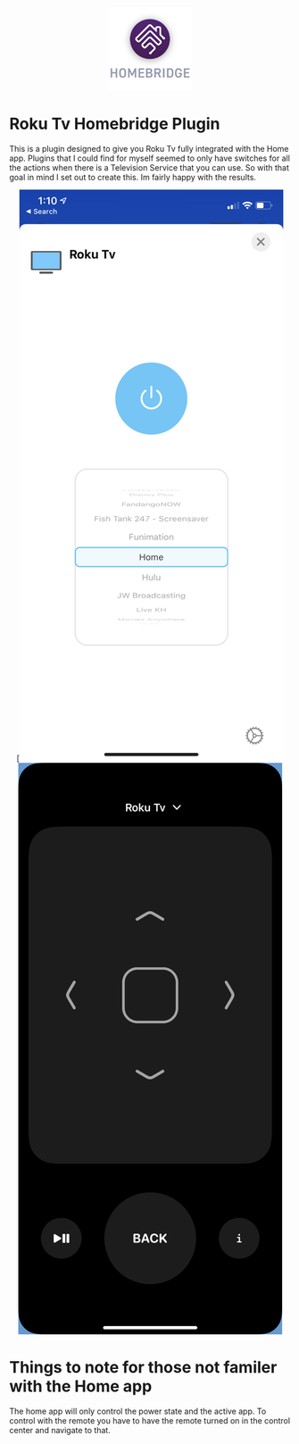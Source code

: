 <p align="center">

<img src="https://github.com/homebridge/branding/raw/master/logos/homebridge-wordmark-logo-vertical.png" width="150">

</p>

# Roku Tv Homebridge Plugin

This is a plugin designed to give you Roku Tv fully integrated with the Home app.
Plugins that I could find for myself seemed to only have switches for all the actions when there is a Television Service that you can use. So with that goal in mind I set out to create this. Im fairly happy with the results.

<span align="center">

[![Home App](./.repo-assets/images/home-app-1.PNG) ![Remote App](./.repo-assets/images/remote-app-1.PNG)

</span>

# Things to note for those not familer with the Home app
The home app will only control the power state and the active app.
To control with the remote you have to have the remote turned on in the control center and navigate to that.
